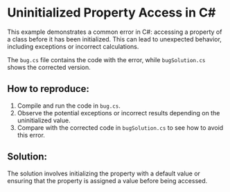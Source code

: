 # Uninitialized Property Access in C#

This example demonstrates a common error in C#: accessing a property of a class before it has been initialized.  This can lead to unexpected behavior, including exceptions or incorrect calculations.

The `bug.cs` file contains the code with the error, while `bugSolution.cs` shows the corrected version.

## How to reproduce:
1. Compile and run the code in `bug.cs`.
2. Observe the potential exceptions or incorrect results depending on the uninitialized value.
3. Compare with the corrected code in `bugSolution.cs` to see how to avoid this error.

## Solution:
The solution involves initializing the property with a default value or ensuring that the property is assigned a value before being accessed.